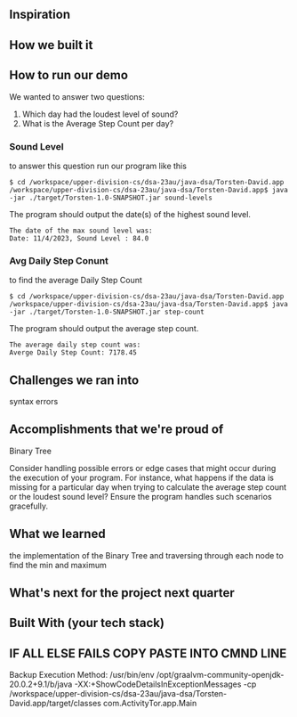 ## Inspiration

## How we built it

## How to run our demo
We wanted to answer two questions:
1. Which day had the loudest level of sound?
2. What is the Average Step Count per day?

### Sound Level
to answer this question run our program like this 

```
$ cd /workspace/upper-division-cs/dsa-23au/java-dsa/Torsten-David.app
/workspace/upper-division-cs/dsa-23au/java-dsa/Torsten-David.app$ java -jar ./target/Torsten-1.0-SNAPSHOT.jar sound-levels
```
The program should output the date(s) of the highest sound level.
```
The date of the max sound level was:
Date: 11/4/2023, Sound Level : 84.0

```
### Avg Daily Step Conunt 
to find the average Daily Step Count 
```
$ cd /workspace/upper-division-cs/dsa-23au/java-dsa/Torsten-David.app
/workspace/upper-division-cs/dsa-23au/java-dsa/Torsten-David.app$ java -jar ./target/Torsten-1.0-SNAPSHOT.jar step-count
```
The program should output the average step count.
```
The average daily step count was:
Averge Daily Step Count: 7178.45
```


## Challenges we ran into
syntax errors 
## Accomplishments that we're proud of
Binary Tree

Consider handling possible errors or edge cases that might occur during the execution of your program. For instance, what happens if the data is missing for a particular day when trying to calculate the average step count or the loudest sound level? Ensure the program handles such scenarios gracefully.

## What we learned

the implementation of the Binary Tree and traversing through each node to find the min and maximum 


## What's next for the project next quarter




## Built With (your tech stack)

## IF ALL ELSE FAILS COPY PASTE INTO CMND LINE
Backup Execution Method:
/usr/bin/env /opt/graalvm-community-openjdk-20.0.2+9.1/b/java -XX:+ShowCodeDetailsInExceptionMessages -cp /workspace/upper-division-cs/dsa-23au/java-dsa/Torsten-David.app/target/classes com.ActivityTor.app.Main